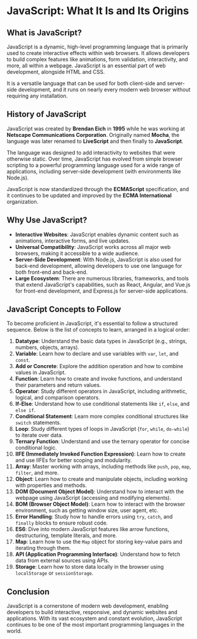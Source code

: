 # JavaScript: What It Is and Its Origins

## What is JavaScript?

JavaScript is a dynamic, high-level programming language that is primarily used to create interactive effects within web browsers. It allows developers to build complex features like animations, form validation, interactivity, and more, all within a webpage. JavaScript is an essential part of web development, alongside HTML and CSS.

It is a versatile language that can be used for both client-side and server-side development, and it runs on nearly every modern web browser without requiring any installation.

## History of JavaScript

JavaScript was created by **Brendan Eich** in **1995** while he was working at **Netscape Communications Corporation**. Originally named **Mocha**, the language was later renamed to **LiveScript** and then finally to **JavaScript**.

The language was designed to add interactivity to websites that were otherwise static. Over time, JavaScript has evolved from simple browser scripting to a powerful programming language used for a wide range of applications, including server-side development (with environments like Node.js).

JavaScript is now standardized through the **ECMAScript** specification, and it continues to be updated and improved by the **ECMA International** organization.

## Why Use JavaScript?

- **Interactive Websites**: JavaScript enables dynamic content such as animations, interactive forms, and live updates.
- **Universal Compatibility**: JavaScript works across all major web browsers, making it accessible to a wide audience.
- **Server-Side Development**: With Node.js, JavaScript is also used for back-end development, allowing developers to use one language for both front-end and back-end.
- **Large Ecosystem**: There are numerous libraries, frameworks, and tools that extend JavaScript's capabilities, such as React, Angular, and Vue.js for front-end development, and Express.js for server-side applications.

## JavaScript Concepts to Follow

To become proficient in JavaScript, it's essential to follow a structured sequence. Below is the list of concepts to learn, arranged in a logical order:

1. **Datatype**: Understand the basic data types in JavaScript (e.g., strings, numbers, objects, arrays).
2. **Variable**: Learn how to declare and use variables with `var`, `let`, and `const`.
3. **Add or Concrete**: Explore the addition operation and how to combine values in JavaScript.
4. **Function**: Learn how to create and invoke functions, and understand their parameters and return values.
5. **Operator**: Study different operators in JavaScript, including arithmetic, logical, and comparison operators.
6. **If-Else**: Understand how to use conditional statements like `if`, `else`, and `else if`.
7. **Conditional Statement**: Learn more complex conditional structures like `switch` statements.
8. **Loop**: Study different types of loops in JavaScript (`for`, `while`, `do-while`) to iterate over data.
9. **Ternary Function**: Understand and use the ternary operator for concise conditional logic.
10. **IIFE (Immediately Invoked Function Expression)**: Learn how to create and use IIFEs for better scoping and modularity.
11. **Array**: Master working with arrays, including methods like `push`, `pop`, `map`, `filter`, and more.
12. **Object**: Learn how to create and manipulate objects, including working with properties and methods.
13. **DOM (Document Object Model)**: Understand how to interact with the webpage using JavaScript (accessing and modifying elements).
14. **BOM (Browser Object Model)**: Learn how to interact with the browser environment, such as getting window size, user agent, etc.
15. **Error Handling**: Study how to handle errors using `try`, `catch`, and `finally` blocks to ensure robust code.
16. **ES6**: Dive into modern JavaScript features like arrow functions, destructuring, template literals, and more.
17. **Map**: Learn how to use the `Map` object for storing key-value pairs and iterating through them.
18. **API (Application Programming Interface)**: Understand how to fetch data from external sources using APIs.
19. **Storage**: Learn how to store data locally in the browser using `localStorage` or `sessionStorage`.

## Conclusion

JavaScript is a cornerstone of modern web development, enabling developers to build interactive, responsive, and dynamic websites and applications. With its vast ecosystem and constant evolution, JavaScript continues to be one of the most important programming languages in the world.

